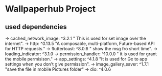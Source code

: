 # Wallpaperhub Project

## used dependencies

   -> cached_network_image: ^3.2.1 " This is used for set image over the internet".
   -> http: ^0.13.5  "A composable, multi-platform, Future-based API for HTTP requests."
   -> fluttertoast: ^8.0.9 " show the msg fro short time".
   -> loading_indicator: ^3.1.0 
   -> permission_handler: ^10.0.0  " it is used for grant the mobile permisison."
   -> app_settings: ^4.1.8 "It is used for Go to app settings when you don't give permission".
   -> image_gallery_saver: ^1.7.1  "save the file in mobile Pictures folder"
   -> dio: ^4.0.6